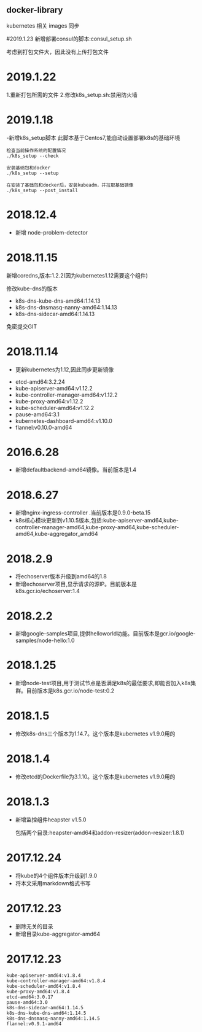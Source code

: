 ## docker-library

kubernetes 相关 images 同步

#2019.1.23
新增部署consul的脚本:consul_setup.sh

考虑到打包文件大，因此没有上传打包文件

# 2019.1.22
1.重新打包所需的文件
2.修改k8s_setup.sh:禁用防火墙

# 2019.1.18

-新增k8s_setup脚本
此脚本基于Centos7,能自动设置部署k8s的基础环境

	检查当前操作系统的配置情况
	./k8s_setup --check
	
	安装基础包和docker
	./k8s_setup --setup
	
	在安装了基础包和docker后，安装kubeadm，并拉取基础镜像
	./k8s_setup --post_install


# 2018.12.4
- 新增 node-problem-detector

# 2018.11.15

新增coredns,版本:1.2.2(因为kubernetes1.12需要这个组件)

修改kube-dns的版本

- k8s-dns-kube-dns-amd64:1.14.13
- k8s-dns-dnsmasq-nanny-amd64:1.14.13
- k8s-dns-sidecar-amd64:1.14.13

免密提交GIT

# 2018.11.14
* 更新kubernetes为1.12,因此同步更新镜像

- etcd-amd64:3.2.24
- kube-apiserver-amd64:v1.12.2
- kube-controller-manager-amd64:v1.12.2
- kube-proxy-amd64:v1.12.2
- kube-scheduler-amd64:v1.12.2
- pause-amd64:3.1
- kubernetes-dashboard-amd64:v1.10.0
- flannel:v0.10.0-amd64

# 2016.6.28
* 新增defaultbackend-amd64镜像。当前版本是1.4

# 2018.6.27
* 新增nginx-ingress-controller .当前版本是0.9.0-beta.15
* k8s核心模块更新到v1.10.5版本,包括:kube-apiserver-amd64,kube-controller-manager-amd64,kube-proxy-amd64,kube-scheduler-amd64,kube-aggregator_amd64

# 2018.2.9

* 将echoserver版本升级到amd64的1.8
* 新增echoserver项目,显示请求的源IP。目前版本是k8s.gcr.io/echoserver:1.4

# 2018.2.2

* 新增google-samples项目,提供helloworld功能。目前版本是gcr.io/google-samples/node-hello:1.0

# 2018.1.25

* 新增node-test项目,用于测试节点是否满足k8s的最低要求,即能否加入k8s集群。目前版本是k8s.gcr.io/node-test:0.2

# 2018.1.5

* 修改k8s-dns三个版本为1.14.7。这个版本是kubernetes v1.9.0用的

# 2018.1.4

* 修改etcd的Dockerfile为3.1.10。这个版本是kubernetes v1.9.0用的

# 2018.1.3

* 新增监控组件heapster v1.5.0
	
	包括两个目录:heapster-amd64和addon-resizer(addon-resizer:1.8.1)

# 2017.12.24
* 将kube的4个组件版本升级到1.9.0
* 将本文采用markdown格式书写
	
# 2017.12.23
* 删除无关的目录
* 新增目录kube-aggregator-amd64
	  
# 2017.12.23

	kube-apiserver-amd64:v1.8.4
	kube-controller-manager-amd64:v1.8.4
	kube-scheduler-amd64:v1.8.4
	kube-proxy-amd64:v1.8.4
	etcd-amd64:3.0.17
	pause-amd64:3.0
	k8s-dns-sidecar-amd64:1.14.5
	k8s-dns-kube-dns-amd64:1.14.5
	k8s-dns-dnsmasq-nanny-amd64:1.14.5
	flannel:v0.9.1-amd64
